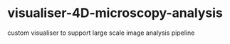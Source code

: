 # visualiser-4D-microscopy-analysis
custom visualiser to support large scale image analysis pipeline
